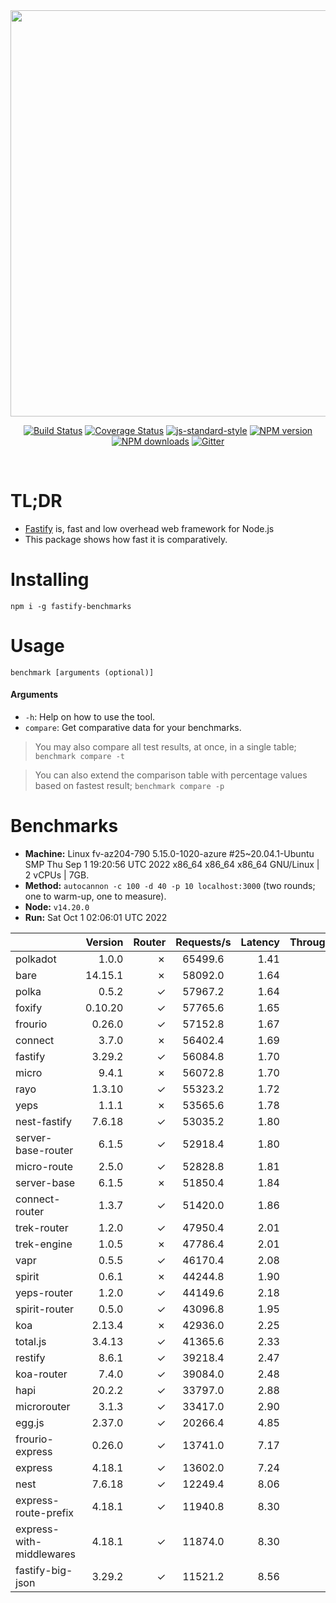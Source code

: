 <div align="center">
<img src="https://github.com/fastify/graphics/raw/master/full-logo.png" width="650" height="auto"/>
</div>

<div align="center">

[![Build Status](https://travis-ci.org/fastify/fastify.svg?branch=master)](https://travis-ci.org/fastify/fastify)
[![Coverage Status](https://coveralls.io/repos/github/fastify/fastify/badge.svg?branch=master)](https://coveralls.io/github/fastify/fastify?branch=master)
[![js-standard-style](https://img.shields.io/badge/code%20style-standard-brightgreen.svg?style=flat)](http://standardjs.com/)
[![NPM version](https://img.shields.io/npm/v/fastify.svg?style=flat)](https://www.npmjs.com/package/fastify)
[![NPM downloads](https://img.shields.io/npm/dm/fastify.svg?style=flat)](https://www.npmjs.com/package/fastify) [![Gitter](https://badges.gitter.im/gitterHQ/gitter.svg)](https://gitter.im/fastify)
</div>
<br />

# TL;DR

* [Fastify](https://github.com/fastify/fastify) is, fast and low overhead web framework for Node.js
* This package shows how fast it is comparatively.

# Installing

```
npm i -g fastify-benchmarks
```

# Usage

```
benchmark [arguments (optional)]
```

#### Arguments

* `-h`: Help on how to use the tool.
* `compare`: Get comparative data for your benchmarks.

> You may also compare all test results, at once, in a single table; `benchmark compare -t`

> You can also extend the comparison table with percentage values based on fastest result; `benchmark compare -p`
# Benchmarks
* __Machine:__ Linux fv-az204-790 5.15.0-1020-azure #25~20.04.1-Ubuntu SMP Thu Sep 1 19:20:56 UTC 2022 x86_64 x86_64 x86_64 GNU/Linux | 2 vCPUs | 7GB.
* __Method:__ `autocannon -c 100 -d 40 -p 10 localhost:3000` (two rounds; one to warm-up, one to measure).
* __Node:__ `v14.20.0`
* __Run:__ Sat Oct  1 02:06:01 UTC 2022

|                          | Version | Router | Requests/s | Latency | Throughput/Mb |
| :--                      | --:     | --:    | :-:        | --:     | --:           |
| polkadot                 | 1.0.0   | ✗      | 65499.6    | 1.41    | 11.68         |
| bare                     | 14.15.1 | ✗      | 58092.0    | 1.64    | 10.36         |
| polka                    | 0.5.2   | ✓      | 57967.2    | 1.64    | 10.34         |
| foxify                   | 0.10.20 | ✓      | 57765.6    | 1.65    | 9.48          |
| frourio                  | 0.26.0  | ✓      | 57152.8    | 1.67    | 10.19         |
| connect                  | 3.7.0   | ✗      | 56402.4    | 1.69    | 10.06         |
| fastify                  | 3.29.2  | ✓      | 56084.8    | 1.70    | 10.00         |
| micro                    | 9.4.1   | ✗      | 56072.8    | 1.70    | 10.00         |
| rayo                     | 1.3.10  | ✓      | 55323.2    | 1.72    | 9.87          |
| yeps                     | 1.1.1   | ✗      | 53565.6    | 1.78    | 9.55          |
| nest-fastify             | 7.6.18  | ✓      | 53035.2    | 1.80    | 8.90          |
| server-base-router       | 6.1.5   | ✓      | 52918.4    | 1.80    | 9.44          |
| micro-route              | 2.5.0   | ✓      | 52828.8    | 1.81    | 9.42          |
| server-base              | 6.1.5   | ✗      | 51850.4    | 1.84    | 9.25          |
| connect-router           | 1.3.7   | ✓      | 51420.0    | 1.86    | 9.17          |
| trek-router              | 1.2.0   | ✓      | 47950.4    | 2.01    | 7.87          |
| trek-engine              | 1.0.5   | ✗      | 47786.4    | 2.01    | 7.84          |
| vapr                     | 0.5.5   | ✓      | 46170.4    | 2.08    | 7.57          |
| spirit                   | 0.6.1   | ✗      | 44244.8    | 1.90    | 7.89          |
| yeps-router              | 1.2.0   | ✓      | 44149.6    | 2.18    | 7.87          |
| spirit-router            | 0.5.0   | ✓      | 43096.8    | 1.95    | 7.69          |
| koa                      | 2.13.4  | ✗      | 42936.0    | 2.25    | 7.66          |
| total.js                 | 3.4.13  | ✓      | 41365.6    | 2.33    | 12.66         |
| restify                  | 8.6.1   | ✓      | 39218.4    | 2.47    | 7.07          |
| koa-router               | 7.4.0   | ✓      | 39084.0    | 2.48    | 6.97          |
| hapi                     | 20.2.2  | ✓      | 33797.0    | 2.88    | 6.03          |
| microrouter              | 3.1.3   | ✓      | 33417.0    | 2.90    | 5.96          |
| egg.js                   | 2.37.0  | ✓      | 20266.4    | 4.85    | 7.13          |
| frourio-express          | 0.26.0  | ✓      | 13741.0    | 7.17    | 2.45          |
| express                  | 4.18.1  | ✓      | 13602.0    | 7.24    | 2.43          |
| nest                     | 7.6.18  | ✓      | 12249.4    | 8.06    | 2.79          |
| express-route-prefix     | 4.18.1  | ✓      | 11940.8    | 8.30    | 4.42          |
| express-with-middlewares | 4.18.1  | ✓      | 11874.0    | 8.30    | 4.55          |
| fastify-big-json         | 3.29.2  | ✓      | 11521.2    | 8.56    | 132.54        |

